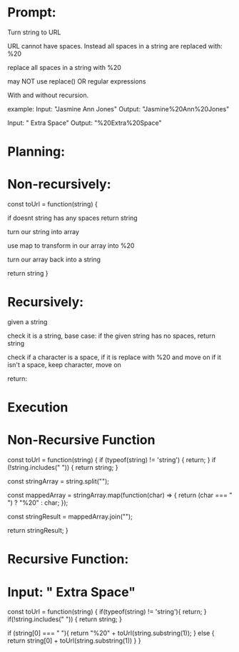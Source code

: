 # Prompt:
Turn string to URL

URL cannot have spaces.
Instead all spaces in a string are replaced with: %20

replace all spaces in a string with %20

may NOT use replace() OR regular expressions

With and without recursion.

example:
Input: "Jasmine Ann Jones"
Output: "Jasmine%20Ann%20Jones"

Input: " Extra Space"
Output: "%20Extra%20Space"


# Planning:

# Non-recursively:
const toUrl = function(string) {

  if doesnt string has any spaces
    return string
  
  turn our string into array

  use map to transform in our array into %20

  turn our array back into a string

  return string
}

# Recursively:

given a string

check it is a string,
base case: if the given string has no spaces, return string

check if a character is a space, if it is replace with %20 and move on
if it isn't a space, keep character, move on 

return:


# Execution

# Non-Recursive Function
const toUrl = function(string) {
  if (typeof(string) != 'string') {
    return;
  }
  if (!string.includes(" ")) {
    return string;
  }

  const stringArray = string.split("");

  const mappedArray = stringArray.map(function(char) => {
    return (char === " ") ? "%20" : char;
  });

  const stringResult = mappedArray.join("");

  return stringResult;
}

# Recursive Function:

# Input: " Extra Space"

const toUrl = function(string) {
  if(typeof(string) != 'string'){
    return;
  }
  if(!string.includes(" ")) {
    return string;
  }

  
  if (string[0] === " "){
    return "%20" + toUrl(string.substring(1));
  } else {
    return string[0] + toUrl(string.substring(1))
  }
}